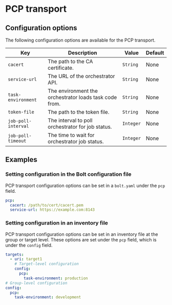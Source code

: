 # PCP transport

## Configuration options

The following configuration options are available for the PCP transport.

| **Key** | **Description** | **Value** | **Default** |
| ------- | --------------- | --------- | ----------- |
| `cacert` | The path to the CA certificate. | `String` | None |
| `service-url` | The URL of the orchestrator API. | `String` | None |
| `task-environment` | The environment the orchestrator loads task code from. | `String` | None |
| `token-file` | The path to the token file. | `String` | None |
| `job-poll-interval` | The interval to poll orchestrator for job status. | `Integer` | None |
| `job-poll-timeout` | The time to wait for orchestrator job status. | `Integer` | None |

## Examples

### Setting configuration in the Bolt configuration file

PCP transport configuration options can be set in a `bolt.yaml` under the `pcp` field.

```yaml
pcp:
  cacert: /path/to/cert/cacert.pem
  service-url: https://example.com:8143
```

### Setting configuration in an inventory file

PCP transport configuration options can be set in an inventory file at the group or target level. These options are set under the `pcp` field, which is under the `config` field.

```yaml
targets:
  - uri: target1
    # Target-level configuration
    config:
      pcp:
        task-environment: production
# Group-level configuration
config:
  pcp:
    task-environment: development
```